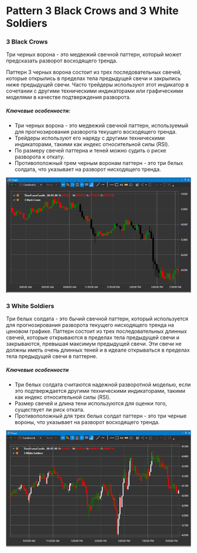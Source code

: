 # Pattern 3 Black Crows and 3 White Soldiers

### 3 Black Crows

Три черных ворона \- это медвежий свечной паттерн, который может предсказать разворот восходящего тренда. 

Паттерн 3 черных ворона состоит из трех последовательных свечей, которые открылись в пределах тела предыдущей свечи и закрылись ниже предыдущей свечи. Часто трейдеры используют этот индикатор в сочетании с другими техническими индикаторами или графическими моделями в качестве подтверждения разворота.

##### Ключевые особенности:

- Три черных ворона \- это медвежий свечной паттерн, используемый для прогнозирования разворота текущего восходящего тренда.
- Трейдеры используют его наряду с другими техническими индикаторами, такими как индекс относительной силы (RSI).
- По размеру свечей паттерна и теней можно судить о риске разворота к откату.
- Противоположный трем черным воронам паттерн \- это три белых солдата, что указывает на разворот нисходящего тренда.

![IndicatorPattern3BC](../../../../images/indicatorpattern3bc.png)

### 3 White Soldiers

Три белых солдата \- это бычий свечной паттерн, который используется для прогнозирования разворота текущего нисходящего тренда на ценовом графике. Паттерн состоит из трех последовательных длинных свечей, которые открываются в пределах тела предыдущей свечи и закрываются, превышая максимум предыдущей свечи. Эти свечи не должны иметь очень длинных теней и в идеале открываться в пределах тела предыдущей свечи в паттерне.

##### Ключевые особенности

- Три белых солдата считаются надежной разворотной моделью, если это подтверждается другими техническими индикаторами, такими как индекс относительной силы (RSI).
- Размер свечей и длина тени используются для оценки того, существует ли риск отката.
- Противоположный для трех белых солдат паттерн \- это три черные вороны, что указывает на разворот восходящего тренда.

![IndicatorPattern3WS](../../../../images/indicatorpattern3ws.png)